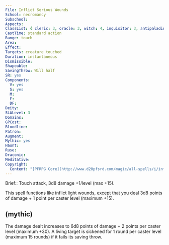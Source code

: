 ```yaml
---
File: Inflict Serious Wounds
School: necromancy
Subschool: 
Aspects: 
ClassList: { cleric: 3, oracle: 3, witch: 4, inquisitor: 3, antipaladin: 4, shaman: 3, occultist: 3, spiritualist: 3 }
CastTime: standard action
Range: touch
Area: 
Effect: 
Targets: creature touched
Duration: instantaneous
Dismissible: 
Shapeable: 
SavingThrow: Will half
SR: yes
Components:
  V: yes
  S: yes
  M: 
  F: 
  DF: 
Deity: 
SLALevel: 3
Domains: 
GPCost: 
Bloodline: 
Patron: 
Augment: 
Mythic: yes
Haunt: 
Ruse: 
Draconic: 
Meditative: 
Copyright:
  Content: "[PFRPG Core](http://www.d20pfsrd.com/magic/all-spells/i/inflict-serious-wounds)"
---
```

Brief:: Touch attack, 3d8 damage +1/level (max +15).

This spell functions like inflict light wounds, except that you deal 3d8 points of damage + 1 point per caster level (maximum +15).


## (mythic)

The damage dealt increases to 6d8 points of damage + 2 points per caster level (maximum +30). A living target is sickened for 1 round per caster level (maximum 15 rounds) if it fails its saving throw.
